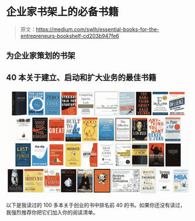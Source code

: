# 企业家书架上的必备书籍

> 原文：<https://medium.com/swlh/essential-books-for-the-entrepreneurs-bookshelf-cd203b947fe6>

## 为企业家策划的书架

## 40 本关于建立、启动和扩大业务的最佳书籍

![](img/93ddfb832d83b962f2224668936b4344.png)

以下是我读过的 100 多本关于创业的书中排名前 40 的书。如果你还没有读过，我强烈推荐你把它们加入你的阅读清单。